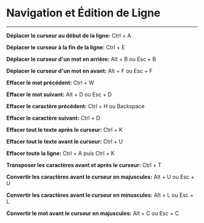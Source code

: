 # Navigation et Édition de Ligne
---
**Déplacer le curseur au début de la ligne:** Ctrl + A

**Déplacer le curseur à la fin de la ligne:** Ctrl + E

**Déplacer le curseur d'un mot en arrière:** Alt + B ou Esc + B

**Déplacer le curseur d'un mot en avant:** Alt + F ou Esc + F

**Effacer le mot précédent:** Ctrl + W

**Effacer le mot suivant:** Alt + D ou Esc + D

**Effacer le caractère précédent:** Ctrl + H ou Backspace

**Effacer le caractère suivant:** Ctrl + D

**Effacer tout le texte après le curseur:** Ctrl + K

**Effacer tout le texte avant le curseur:** Ctrl + U

**Effacer toute la ligne:** Ctrl + A puis Ctrl + K

**Transposer les caractères avant et après le curseur:** Ctrl + T

**Convertir les caractères avant le curseur en majuscules:** Alt + U ou Esc + U

**Convertir les caractères avant le curseur en minuscules:** Alt + L ou Esc + L

**Convertir le mot avant le curseur en majuscules:** Alt + C ou Esc + C
